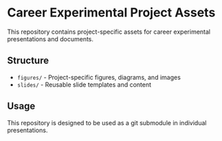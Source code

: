 # Career Experimental Project Assets

This repository contains project-specific assets for career experimental presentations and documents.

## Structure

- `figures/` - Project-specific figures, diagrams, and images
- `slides/` - Reusable slide templates and content

## Usage

This repository is designed to be used as a git submodule in individual presentations.

